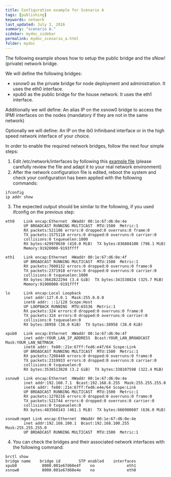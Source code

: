 ```yaml
---
title: Configuration example for Scenario A
tags: [publishing]
keywords: network
last_updated: July 3, 2016
summary: "scenario A."
sidebar: mydoc_sidebar
permalink: mydoc_scenario_a.html
folder: mydoc
---
```

The following example shows how to setup the public bridge and the sNow! (private) network bridge.

We will define the following bridges:
* xsnow0 as the private bridge for node deployment and administration. It uses the eth0 interface.
* xpub0  as the public bridge for the house network. It uses the eth1 interface.

Additionally we will define:
An alias IP on the xsnow0 bridge to access the IPMI interfaces on the nodes (mandatory if they are not in the same network)

Optionally we will define:
An IP on the ib0 Infiniband interface or in the high speed network interface of your choice.

In order to enable the required network bridges, follow the next four simple steps:

1. Edit /etc/network/interfaces by following this [example file](examples/network_interfaces_scenario_a.txt) (please carefully review the file and adapt it to your real network environment)
2. After the network configuration file is edited, reboot the system and check your configuration has been applied with the following commands:
```
ifconfig
ip addr show
```
3. The expected output should be similar to the following, if you used ifconfig on the previous step: 
```
eth0  	Link encap:Ethernet  HWaddr 00:1e:67:d6:0e:4e  
      	UP BROADCAST RUNNING MULTICAST  MTU:1500  Metric:1
      	RX packets:521186 errors:0 dropped:0 overruns:0 frame:0
      	TX packets:1575110 errors:0 dropped:0 overruns:0 carrier:0
      	collisions:0 txqueuelen:1000
      	RX bytes:429970630 (410.0 MiB)  TX bytes:836884100 (798.1 MiB)
      	Memory:91920000-9193ffff

eth1  	Link encap:Ethernet  HWaddr 00:1e:67:d6:0e:4f  
      	UP BROADCAST RUNNING MULTICAST  MTU:1500  Metric:1
      	RX packets:7600132 errors:0 dropped:0 overruns:0 frame:0
      	TX packets:2371910 errors:0 dropped:0 overruns:0 carrier:0
      	collisions:0 txqueuelen:1000
      	RX bytes:3662822294 (3.4 GiB)  TX bytes:341538824 (325.7 MiB)
      	Memory:91900000-9191ffff

lo    	Link encap:Local Loopback  
      	inet addr:127.0.0.1  Mask:255.0.0.0
      	inet6 addr: ::1/128 Scope:Host
      	UP LOOPBACK RUNNING  MTU:65536  Metric:1
      	RX packets:324 errors:0 dropped:0 overruns:0 frame:0
      	TX packets:324 errors:0 dropped:0 overruns:0 carrier:0
      	collisions:0 txqueuelen:0
      	RX bytes:38958 (38.0 KiB)  TX bytes:38958 (38.0 KiB)

xpub0 	Link encap:Ethernet  HWaddr 00:1e:67:d6:0e:4f  
      	inet addr:YOUR_LAN_IP_ADDRESS  Bcast:YOUR_LAN_BROADCAST  Mask:YOUR_LAN_NETMASK
      	inet6 addr: fe80::21e:67ff:fed6:e4f/64 Scope:Link
      	UP BROADCAST RUNNING MULTICAST  MTU:1500  Metric:1
      	RX packets:7208440 errors:0 dropped:0 overruns:0 frame:0
      	TX packets:2319933 errors:0 dropped:0 overruns:0 carrier:0
      	collisions:0 txqueuelen:0
      	RX bytes:3536513820 (3.2 GiB)  TX bytes:338107598 (322.4 MiB)

xsnow0	Link encap:Ethernet  HWaddr 00:1e:67:d6:0e:4e  
      	inet addr:192.168.7.1  Bcast:192.168.8.255  Mask:255.255.255.0
      	inet6 addr: fe80::21e:67ff:fed6:e4e/64 Scope:Link
      	UP BROADCAST RUNNING MULTICAST  MTU:1500  Metric:1
      	RX packets:1270216 errors:0 dropped:0 overruns:0 frame:0
      	TX packets:521744 errors:0 dropped:0 overruns:0 carrier:0
      	collisions:0 txqueuelen:0
      	RX bytes:483568143 (461.1 MiB)  TX bytes:666980607 (636.0 MiB)

xsnow0:mgmt Link encap:Ethernet  HWaddr 00:1e:67:d6:0e:4e  
      	inet addr:192.168.100.1  Bcast:192.168.100.255  Mask:255.255.255.0
      	UP BROADCAST RUNNING MULTICAST  MTU:1500  Metric:1
```
4. You can check the bridges and their associated network interfaces with the following command:
```
brctl show
bridge name    bridge id   	    STP enabled    interfaces
xpub0   	    8000.001e67d60e4f    no   	         eth1
xsnow0   	    8000.001e67d60e4e    no   	         eth0
```
